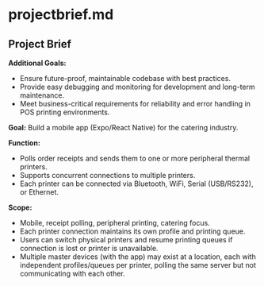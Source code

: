 # projectbrief.md

## Project Brief

**Additional Goals:**
- Ensure future-proof, maintainable codebase with best practices.
- Provide easy debugging and monitoring for development and long-term maintenance.
- Meet business-critical requirements for reliability and error handling in POS printing environments.


**Goal:** Build a mobile app (Expo/React Native) for the catering industry.

**Function:**
- Polls order receipts and sends them to one or more peripheral thermal printers.
- Supports concurrent connections to multiple printers.
- Each printer can be connected via Bluetooth, WiFi, Serial (USB/RS232), or Ethernet.

**Scope:**
- Mobile, receipt polling, peripheral printing, catering focus.
- Each printer connection maintains its own profile and printing queue.
- Users can switch physical printers and resume printing queues if connection is lost or printer is unavailable.
- Multiple master devices (with the app) may exist at a location, each with independent profiles/queues per printer, polling the same server but not communicating with each other.

